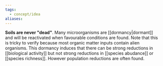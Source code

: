 ```yaml
---
tags:
  - concept/idea
aliases:
---
```

**Soils are never "dead"**. Many microorganisms are [[dormancy|dormant]] and will be reactivated when favourable conditions are found. Note that this is tricky to verify because most organic matter inputs contain alien organisms.
This dormancy induces that there can be strong reductions in [[biological activity]] but not strong reductions in [[species abudance]] or [[species richness]]. However population reductions are often found.